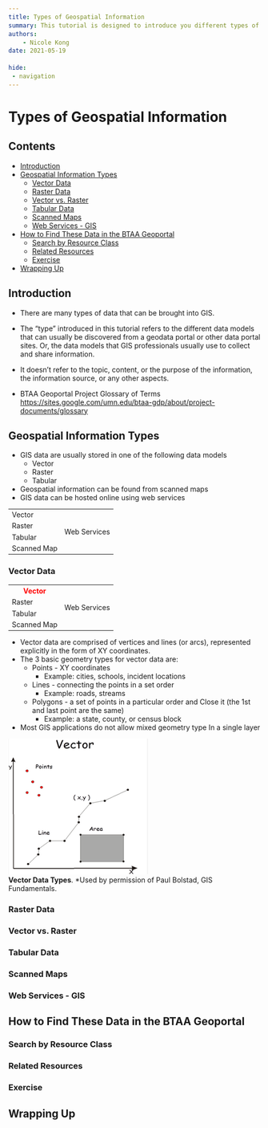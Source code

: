 ```yaml
---
title: Types of Geospatial Information
summary: This tutorial is designed to introduce you different types of geospatial information that are usually used in GIS and can be found from geospatial data portals such as the BTAA Geoportal.
authors:
    - Nicole Kong
date: 2021-05-19

hide:
 - navigation
---
```


# Types of Geospatial Information

## Contents
- [Introduction](#introduction)
- [Geospatial Information Types](#geospatial-information-types)
  - [Vector Data](#vector-data)
  - [Raster Data](#raster-data)
  - [Vector vs. Raster](#vector-vs-raster)
  - [Tabular Data](#tabular-data)
  - [Scanned Maps](#scanned-maps)
  - [Web Services - GIS](#web-services-gis)
- [How to Find These Data in the BTAA Geoportal](#how-to-find-these-data-in-the-btaa-geoportal)
  - [Search by Resource Class](#search-by-resource-class)
  - [Related Resources](#related-resources)
  - [Exercise](#exercise)
- [Wrapping Up](#wrapping-up)

## Introduction

* There are many types of data that can be brought into GIS.

* The “type” introduced in this tutorial refers to the different data models that can usually be discovered from a geodata portal or other data portal sites. Or, the data models that GIS professionals usually use to collect and share information.

* It doesn’t refer to the topic, content, or the purpose of the information, the information source, or any other aspects.

* BTAA Geoportal Project Glossary of Terms
https://sites.google.com/umn.edu/btaa-gdp/about/project-documents/glossary

## Geospatial Information Types

* GIS data are usually stored in one of the following data models
  * Vector
  * Raster
  * Tabular
* Geospatial information can be found from scanned maps
* GIS data can be hosted online using web services

<table>
  <tr>
    <td>Vector</td>
    <td rowspan="4">Web Services</td>
  </tr>
  <tr>
    <td>Raster</td>
  </tr>
  <tr>
    <td>Tabular</td>
  </tr>
  <tr>
    <td>Scanned Map</td>
  </tr>
</table>

### Vector Data

<table>
  <tr>
    <th style="color:red;">Vector</th>
    <td rowspan="4">Web Services</td>
  </tr>
  <tr>
    <td>Raster</td>
  </tr>
  <tr>
    <td>Tabular</td>
  </tr>
  <tr>
    <td>Scanned Map</td>
  </tr>
</table>

* Vector data are comprised of vertices and lines (or arcs), represented explicitly in the form of XY coordinates.
* The 3 basic geometry types for vector data are:
  * Points - XY coordinates
    * Example: cities, schools, incident locations
  * Lines - connecting the points in a set order
    * Example: roads, streams
  * Polygons - a set of points in a particular order and
Close it (the 1st and last point are the same)
    * Example: a state, county, or census block
* Most GIS applications do not allow mixed geometry type
In a single layer

![Vector Data Types](images/vector-data.png)  
**Vector Data Types**. *Used by permission of Paul Bolstad, GIS Fundamentals. 

### Raster Data

### Vector vs. Raster

### Tabular Data

### Scanned Maps

### Web Services - GIS

## How to Find These Data in the BTAA Geoportal

### Search by Resource Class

### Related Resources

### Exercise

## Wrapping Up
